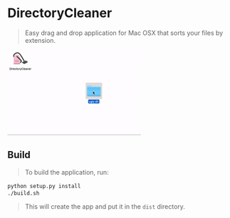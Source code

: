 # DirectoryCleaner
> Easy drag and drop application for Mac OSX that sorts your files by extension.

<img src='sort.gif' width='300px'/>

## Build
> To build the application, run:

    python setup.py install
    ./build.sh

> This will create the app and put it in the `dist` directory.

